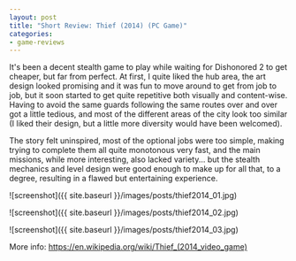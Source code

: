 ```yaml
---
layout: post
title: "Short Review: Thief (2014) (PC Game)"
categories:
- game-reviews
---
```


<p>
It's been a decent stealth game to play while waiting for Dishonored 2 to get cheaper, but far from perfect. At first, I quite liked the hub area, the art design looked promising and it was fun to move around to get from job to job, but it soon started to get quite repetitive both visually and content-wise. Having to avoid the same guards following the same routes over and over got a little tedious, and most of the different areas of the city look too similar (I liked their design, but a little more diversity would have been welcomed).
</p>

<p>
The story felt uninspired, most of the optional jobs were too simple, making trying to complete them all quite monotonous very fast, and the main missions, while more interesting, also lacked variety... but the stealth mechanics and level design were good enough to make up for all that, to a degree, resulting in a flawed but entertaining experience.
</p>


![screenshot]({{ site.baseurl }}/images/posts/thief2014_01.jpg)

![screenshot]({{ site.baseurl }}/images/posts/thief2014_02.jpg)

![screenshot]({{ site.baseurl }}/images/posts/thief2014_03.jpg)


<p>More info: <a href="https://en.wikipedia.org/wiki/Thief_(2014_video_game)">https://en.wikipedia.org/wiki/Thief_(2014_video_game)</a><p>
